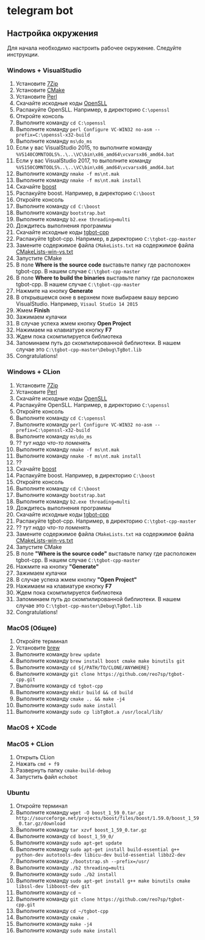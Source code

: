 # telegram bot

## Настройка окружения
Для начала необходимо настроить рабочее окружение. Следуйте инструкции. 

### Windows + VisualStudio
1. Установите [7Zip](http://www.7-zip.org/)
1. Установите [CMake](https://cmake.org/download/)
1. Установите [Perl](https://www.activestate.com/activeperl/downloads)
1. Скачайте искодные коды [OpenSLL](https://www.openssl.org/source/)
1. Распакуйте OpenSLL. Например, в директорию `C:\openssl`
1. Откройте консоль
1. Выполните команду `cd C:\openssl`
1. Выполните команду `perl Configure VC-WIN32 no-asm --prefix=C:\openssl-x32-build`
1. Выполните команду `ms\do_ms`
1. Если у вас VisualStudio 2015, то выполните команду `%VS140COMNTOOLS%..\..\VC\bin\x86_amd64\vcvarsx86_amd64.bat`
1. Если у вас VisualStudio 2017, то выполните команду `%VS150COMNTOOLS%..\..\VC\bin\x86_amd64\vcvarsx86_amd64.bat`
1. Выполните команду `nmake -f ms\nt.mak`
1. Выполните команду `nmake -f ms\nt.mak install`
1. Скачайте [boost](http://www.boost.org/users/download/)
1. Распакуйте boost. Например, в директорию `C:\boost`
1. Откройте консоль
1. Выполните команду `cd C:\boost`
1. Выполните команду `bootstrap.bat`
1. Выполните команду `b2.exe threading=multi`
1. Дождитесь выполнения программы
1. Скачайте исходные коды [tgbot-cpp](https://github.com/reo7sp/tgbot-cpp)
1. Распакуйте tgbot-cpp. Например, в директорию `C:\tgbot-cpp-master`
1. Замените содержимое файла `CMakeLists.txt` на содержимое файла [CMakeLists-win-vs.txt](CMakeLists-win-vs.txt)
1. Запустите CMake
1. В поле **Where is the source code** выставьте папку где расположен tgbot-cpp. В нашем случае `C:\tgbot-cpp-master`
1. В поле **Where to build the binaries** выставьте папку где расположен tgbot-cpp. В нашем случае `C:\tgbot-cpp-master`
1. Нажмите на кнопку **Generate**
1. В открывшемся окне в верхнем поке выбираем вашу версию VisualStudio. Например, `Visaul Studio 14 2015`
1. Жмем **Finish**
1. Зажимаем кулачки
1. В случае успеха жмем кнопку **Open Project**
1. Нажимаем на клавиатуре кнопку **F7**
1. Ждем пока скомпилируется библиотека
1. Запоминаем путь до скомпилированной библиотеки. В нашем случае это `C:\tgbot-cpp-master\Debug\TgBot.lib`
1. Сongratulations!

### Windows + CLion
1. Установите [7Zip](http://www.7-zip.org/)
1. Установите [Perl](https://www.activestate.com/activeperl/downloads)
1. Скачайте искодные коды [OpenSLL](https://www.openssl.org/source/)
1. Распакуйте OpenSLL. Например, в директорию `C:\openssl`
1. Откройте консоль
1. Выполните команду `cd C:\openssl`
1. Выполните команду `perl Configure VC-WIN32 no-asm --prefix=C:\openssl-x32-build`
1. Выполните команду `ms\do_ms`
1. ?? *тут надо что-то поменять*
1. Выполните команду `nmake -f ms\nt.mak`
1. Выполните команду `nmake -f ms\nt.mak install`
1. ??
1. Скачайте [boost](http://www.boost.org/users/download/)
1. Распакуйте boost. Например, в директорию `C:\boost`
1. Откройте консоль
1. Выполните команду `cd C:\boost`
1. Выполните команду `bootstrap.bat`
1. Выполните команду `b2.exe threading=multi`
1. Дождитесь выполнения программы
1. Скачайте исходные коды [tgbot-cpp](https://github.com/reo7sp/tgbot-cpp)
1. Распакуйте tgbot-cpp. Например, в директорию `C:\tgbot-cpp-master`
1. ?? *тут надо что-то поменять*
1. Замените содержимое файла `CMakeLists.txt` на содержимое файла [CMakeLists-win-vs.txt](CMakeLists-win-vs.txt)
1. Запустите CMake
1. В поле **"Where is the source code"** выставьте папку где расположен tgbot-cpp. В нашем случае `C:\tgbot-cpp-master`
1. Нажмите на кнопку **"Generate"**
1. Зажимаем кулачки
1. В случае успеха жмем кнопку **"Open Project"**
1. Нажимаем на клавиатуре кнопку **F7**
1. Ждем пока скомпилируется библиотека
1. Запоминаем путь до скомпилированной библиотеки. В нашем случае это `C:\tgbot-cpp-master\Debug\TgBot.lib`
1. Сongratulations!

### MacOS (Общее)
1. Откройте терминал
1. Установите [brew](https://brew.sh/index_ru.html)
1. Выполните команду `brew update`
1. Выполните команду `brew install boost cmake make binutils git`
1. Выполните команду `cd ${/PATH/TO/CLONE/ANYWHERE}`
1. Выполните команду `git clone https://github.com/reo7sp/tgbot-cpp.git`
1. Выполните команду `cd tgbot-cpp`
1. Выполните команду `mkdir build && cd build`
1. Выполните команду `cmake .. && make -j4`
1. Выполните команду `sudo make install`
1. Выполните команду `sudo cp libTgBot.a /usr/local/lib/`

### MacOS + XCode

### MacOS + CLion
1. Открыть CLion
1. Нажать `cmd + f9`
1. Развернуть папку `cmake-build-debug`
1. Запустить файл `echobot`

### Ubuntu
1. Откройте терминал
1. Выполните команду `wget -O boost_1_59_0.tar.gz http://sourceforge.net/projects/boost/files/boost/1.59.0/boost_1_59_0.tar.gz/download`
1. Выполните команду `tar xzvf boost_1_59_0.tar.gz`
1. Выполните команду `cd boost_1_59_0/`
1. Выполните команду `sudo apt-get update`
1. Выполните команду `sudo apt-get install build-essential g++ python-dev autotools-dev libicu-dev build-essential libbz2-dev`
1. Выполните команду `./bootstrap.sh --prefix=/usr/`
1. Выполните команду `./b2 threading=multi`
1. Выполните команду `sudo ./b2 install`
1. Выполните команду `sudo apt-get install g++ make binutils cmake libssl-dev libboost-dev git`
1. Выполните команду `cd ~`
1. Выполните команду `git clone https://github.com/reo7sp/tgbot-cpp.git`
1. Выполните команду `cd ~/tgbot-cpp`
1. Выполните команду `cmake .`
1. Выполните команду `make -j4`
1. Выполните команду `sudo make install`

